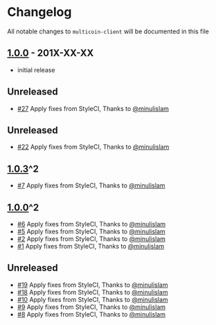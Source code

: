# Changelog

All notable changes to `multicoin-client` will be documented in this file

## [1.0.0] - 201X-XX-XX

- initial release
<!-- changelog-linker -->

<!-- dumped content start -->

## Unreleased

- [#27] Apply fixes from StyleCI, Thanks to [@minulislam]

<!-- dumped content end -->

<!-- dumped content start -->

## Unreleased

- [#22] Apply fixes from StyleCI, Thanks to [@minulislam]

<!-- dumped content end -->

<!-- dumped content start -->

## [1.0.3]^2
- [#7] Apply fixes from StyleCI, Thanks to [@minulislam]
## [1.0.0]^2
- [#6] Apply fixes from StyleCI, Thanks to [@minulislam]
- [#5] Apply fixes from StyleCI, Thanks to [@minulislam]
- [#2] Apply fixes from StyleCI, Thanks to [@minulislam]
- [#1] Apply fixes from StyleCI, Thanks to [@minulislam]

## Unreleased

- [#19] Apply fixes from StyleCI, Thanks to [@minulislam]
- [#18] Apply fixes from StyleCI, Thanks to [@minulislam]
- [#10] Apply fixes from StyleCI, Thanks to [@minulislam]
- [#9] Apply fixes from StyleCI, Thanks to [@minulislam]
- [#8] Apply fixes from StyleCI, Thanks to [@minulislam]

<!-- dumped content end -->

[#19]: https://github.com/minulislam/multicoin-api/pull/19
[#18]: https://github.com/minulislam/multicoin-api/pull/18
[#10]: https://github.com/minulislam/multicoin-api/pull/10
[#9]: https://github.com/minulislam/multicoin-api/pull/9
[#8]: https://github.com/minulislam/multicoin-api/pull/8
[#7]: https://github.com/minulislam/multicoin-api/pull/7
[#6]: https://github.com/minulislam/multicoin-api/pull/6
[#5]: https://github.com/minulislam/multicoin-api/pull/5
[#2]: https://github.com/minulislam/multicoin-api/pull/2
[1.0.3]: https://github.com/minulislam/multicoin-api/compare/1.0.0...1.0.3
[#1]: https://github.com/minulislam/multicoin-api/pull/1
[@minulislam]: https://github.com/minulislam
[#22]: https://github.com/minulislam/multicoin-api/pull/22
[1.0.0]: https://github.com/minulislam/multicoin-api/compare/1.0.3...1.0.0
[#27]: https://github.com/minulislam/multicoin-api/pull/27